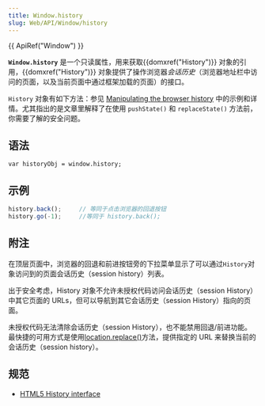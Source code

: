 ```yaml
---
title: Window.history
slug: Web/API/Window/history
---
```


{{ ApiRef("Window") }}

**`Window.history`** 是一个只读属性，用来获取{{domxref("History")}} 对象的引用，{{domxref("History")}} 对象提供了操作浏览器*会话历史*（浏览器地址栏中访问的页面，以及当前页面中通过框架加载的页面）的接口。

`History` 对象有如下方法：参见 [Manipulating the browser history](/zh-CN/docs/Web/API/History_API) 中的示例和详情。尤其指出的是文章里解释了在使用 `pushState()` 和 `replaceState()` 方法前，你需要了解的安全问题。

## 语法

```plain
var historyObj = window.history;
```

## 示例

```js
history.back();     // 等同于点击浏览器的回退按钮
history.go(-1);     //等同于 history.back();
```

## 附注

在顶层页面中，浏览器的回退和前进按钮旁的下拉菜单显示了可以通过`History`对象访问到的页面会话历史（session history）列表。

出于安全考虑，History 对象不允许未授权代码访问会话历史（session History）中其它页面的 URLs，但可以导航到其它会话历史（session History）指向的页面。

未授权代码无法清除会话历史（session History），也不能禁用回退/前进功能。最快捷的可用方式是使用[location.replace()](/zh-CN/DOM/window.location#replace)方法，提供指定的 URL 来替换当前的会话历史（session history）。

## 规范

- [HTML5 History interface](http://whatwg.org/html#the-history-interface)
